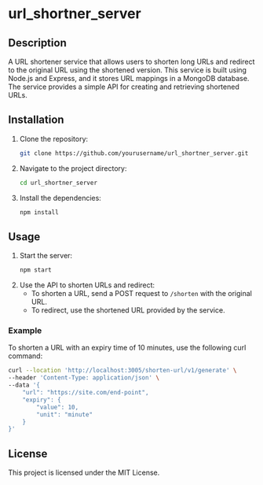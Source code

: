 # url_shortner_server

## Description
A URL shortener service that allows users to shorten long URLs and redirect to the original URL using the shortened version. This service is built using Node.js and Express, and it stores URL mappings in a MongoDB database. The service provides a simple API for creating and retrieving shortened URLs.

## Installation
1. Clone the repository:
    ```sh
    git clone https://github.com/yourusername/url_shortner_server.git
    ```
2. Navigate to the project directory:
    ```sh
    cd url_shortner_server
    ```
3. Install the dependencies:
    ```sh
    npm install
    ```

## Usage
1. Start the server:
    ```sh
    npm start
    ```
2. Use the API to shorten URLs and redirect:
    - To shorten a URL, send a POST request to `/shorten` with the original URL.
    - To redirect, use the shortened URL provided by the service.

### Example
To shorten a URL with an expiry time of 10 minutes, use the following curl command:
```sh
curl --location 'http://localhost:3005/shorten-url/v1/generate' \
--header 'Content-Type: application/json' \
--data '{
    "url": "https://site.com/end-point",
    "expiry": {
        "value": 10,
        "unit": "minute"
    }
}'
```

## License
This project is licensed under the MIT License.